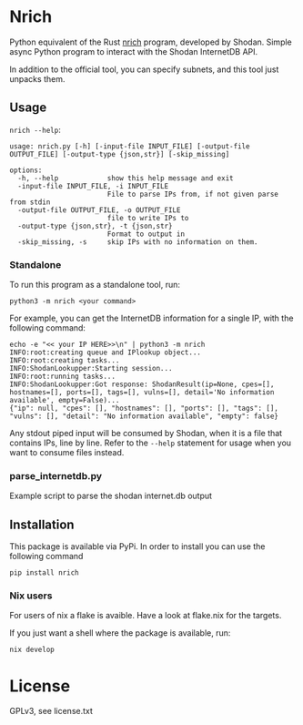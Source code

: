 # Nrich

Python equivalent of the Rust [nrich](https://gitlab.com/shodan-public/nrich) program, developed by Shodan. Simple async Python program to interact with the Shodan InternetDB API.

In addition to the official tool, you can specify subnets, and this tool just unpacks them.

## Usage

`nrich --help`:

```
usage: nrich.py [-h] [-input-file INPUT_FILE] [-output-file OUTPUT_FILE] [-output-type {json,str}] [-skip_missing]

options:
  -h, --help            show this help message and exit
  -input-file INPUT_FILE, -i INPUT_FILE
                        File to parse IPs from, if not given parse from stdin
  -output-file OUTPUT_FILE, -o OUTPUT_FILE
                        file to write IPs to
  -output-type {json,str}, -t {json,str}
                        Format to output in
  -skip_missing, -s     skip IPs with no information on them.
```

### Standalone

To run this program as a standalone tool, run:

```
python3 -m nrich <your command>
```

For example, you can get the InternetDB information for a single IP, with the following command:

```
echo -e "<< your IP HERE>>\n" | python3 -m nrich
INFO:root:creating queue and IPlookup object...
INFO:root:creating tasks...
INFO:ShodanLookupper:Starting session...
INFO:root:running tasks...
INFO:ShodanLookupper:Got response: ShodanResult(ip=None, cpes=[], hostnames=[], ports=[], tags=[], vulns=[], detail='No information available', empty=False)...
{"ip": null, "cpes": [], "hostnames": [], "ports": [], "tags": [], "vulns": [], "detail": "No information available", "empty": false}
```

Any stdout piped input will be consumed by Shodan, when it is a file that contains IPs, line by line. Refer to the `--help` statement for usage when you want to consume files instead.

### parse_internetdb.py

Example script to parse the shodan internet.db output

## Installation

This package is available via PyPi. In order to install you can use the following command

```
pip install nrich
```

### Nix users

For users of nix a flake is avaible. Have a look at flake.nix for the targets.

If you just want a shell where the package is available, run:

```
nix develop
```

# License

GPLv3, see license.txt
